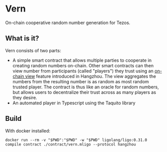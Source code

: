 # Vern

On-chain cooperative random number generation for Tezos.

## What is it?

Vern consists of two parts:
- A simple smart contract that allows multiple parties to
cooperate in creating random numbers on-chain. Other smart
contracts can then view number from participants (called "players")
they trust using an [on-chain view]() feature introduced in Hangzhou.
The view aggregates the numbers from the resulting number
is as random as most random trusted player. The contract
is thus like an oracle for random numbers, but allows users to
decentralize their trust across as many players as they
desire.
- An automated player in Typescript using the Taquito library

## Build

With docker installed:
```
docker run --rm -v "$PWD":"$PWD" -w "$PWD" ligolang/ligo:0.31.0 compile contract ./contract/vern.mligo --protocol hangzhou
```

